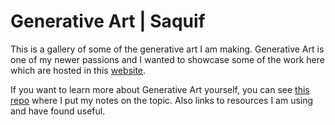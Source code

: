 # Generative Art | Saquif

This is a gallery of some of the generative art I am making. Generative Art is one of my newer passions and I wanted to showcase some of the work here which are hosted in this [website](https://ssaquif.github.io/generative-art-react/).

If you want to learn more about Generative Art yourself, you can see [this repo](https://github.com/SSaquif/generative-art) where I put my notes on the topic. Also links to resources I am using and have found useful.
